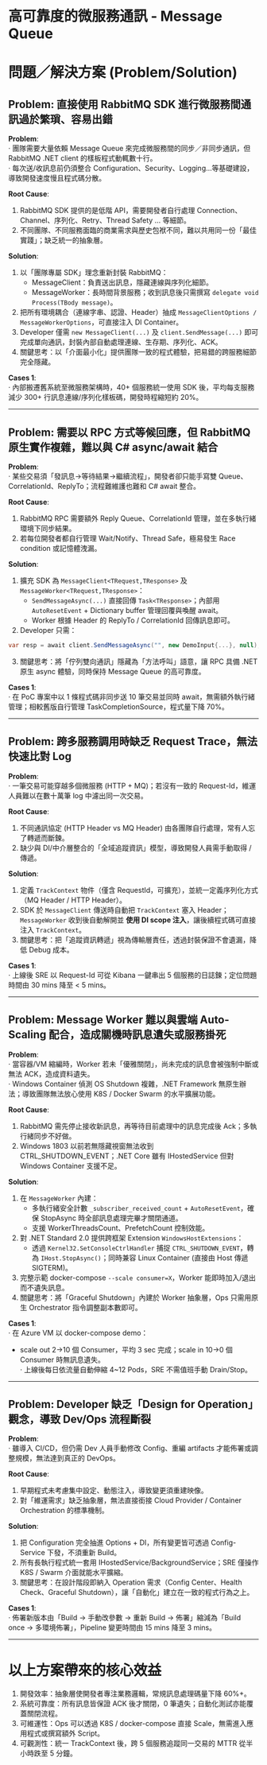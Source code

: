 # 高可靠度的微服務通訊 ‑ Message Queue

# 問題／解決方案 (Problem/Solution)

## Problem: 直接使用 RabbitMQ SDK 進行微服務間通訊過於繁瑣、容易出錯  

**Problem**:  
‧ 團隊需要大量依賴 Message Queue 來完成微服務間的同步／非同步通訊，但 RabbitMQ .NET client 的樣板程式動輒數十行。  
‧ 每次送/收訊息前仍須整合 Configuration、Security、Logging…等基礎建設，導致開發速度慢且程式碼分散。  

**Root Cause**:  
1. RabbitMQ SDK 提供的是低階 API，需要開發者自行處理 Connection、Channel、序列化、Retry、Thread Safety … 等細節。  
2. 不同團隊、不同服務面臨的商業需求與歷史包袱不同，難以共用同一份「最佳實踐」；缺乏統一的抽象層。  

**Solution**:  
1. 以「團隊專屬 SDK」理念重新封裝 RabbitMQ：  
   - MessageClient<TBody>：負責送出訊息，隱藏連線與序列化細節。  
   - MessageWorker<TBody>：長時間背景服務；收到訊息後只需撰寫 `delegate void Process(TBody message)`。  
2. 把所有環境耦合（連線字串、認證、Header​​）抽成 `MessageClientOptions / MessageWorkerOptions`，可直接注入 DI Container。  
3. Developer 僅需 `new MessageClient(...)` 及 `client.SendMessage(...)` 即可完成單向通訊，封裝內部自動處理連線、生存期、序列化、ACK。  
4. 關鍵思考：以「介面最小化」提供團隊一致的程式體驗，把易錯的跨服務細節完全隱藏。  

**Cases 1**:  
‧ 內部搬遷舊系統至微服務架構時，40+ 個服務統一使用 SDK 後，平均每支服務減少 300+ 行訊息連線/序列化樣板碼，開發時程縮短約 20%。  

---

## Problem: 需要以 RPC 方式等候回應，但 RabbitMQ 原生實作複雜，難以與 C# async/await 結合  

**Problem**:  
‧ 某些交易須「發訊息→等待結果→繼續流程」，開發者卻只能手寫雙 Queue、CorrelationId、ReplyTo；流程難維護也難和 C# await 整合。  

**Root Cause**:  
1. RabbitMQ RPC 需要額外 Reply Queue、CorrelationId 管理，並在多執行緒環境下同步結果。  
2. 若每位開發者都自行管理 Wait/Notify、Thread Safe，極易發生 Race condition 或記憶體洩漏。  

**Solution**:  
1. 擴充 SDK 為 `MessageClient<TRequest,TResponse>` 及 `MessageWorker<TRequest,TResponse>`：  
   - `SendMessageAsync(...)` 直接回傳 `Task<TResponse>`；內部用 `AutoResetEvent` + Dictionary buffer 管理回覆與喚醒 await。  
   - Worker 根據 Header 的 ReplyTo / CorrelationId 回傳訊息即可。  
2. Developer 只需：  

```csharp
var resp = await client.SendMessageAsync("", new DemoInput{...}, null);
```  

3. 關鍵思考：將「佇列雙向通訊」隱藏為「方法呼叫」語意，讓 RPC 具備 .NET 原生 async 體驗，同時保持 Message Queue 的高可靠度。  

**Cases 1**:  
‧ 在 PoC 專案中以 1 條程式碼非同步送 10 筆交易並同時 await，無需額外執行緒管理；相較舊版自行管理 TaskCompletionSource，程式量下降 70%。  

---

## Problem: 跨多服務調用時缺乏 Request Trace，無法快速比對 Log  

**Problem**:  
‧ 一筆交易可能穿越多個微服務 (HTTP + MQ)；若沒有一致的 Request-Id，維運人員難以在數十萬筆 log 中濾出同一次交易。  

**Root Cause**:  
1. 不同通訊協定 (HTTP Header vs MQ Header) 由各團隊自行處理，常有人忘了轉遞而斷鍊。  
2. 缺少與 DI/中介層整合的「全域追蹤資訊」模型，導致開發人員需手動取得 / 傳遞。  

**Solution**:  
1. 定義 `TrackContext` 物件（僅含 RequestId，可擴充），並統一定義序列化方式（MQ Header / HTTP Header）。  
2. SDK 於 `MessageClient` 傳送時自動把 `TrackContext` 塞入 Header；`MessageWorker` 收到後自動解開並 **使用 DI scope 注入**，讓後續程式碼可直接注入 `TrackContext`。  
3. 關鍵思考：把「追蹤資訊轉遞」視為傳輸層責任，透過封裝保證不會遺漏，降低 Debug 成本。  

**Cases 1**:  
‧ 上線後 SRE 以 Request-Id 可從 Kibana 一鍵串出 5 個服務的日誌鍊；定位問題時間由 30 mins 降至 < 5 mins。  

---

## Problem: Message Worker 難以與雲端 Auto-Scaling 配合，造成關機時訊息遺失或服務掛死  

**Problem**:  
‧ 當容器/VM 縮編時，Worker 若未「優雅關閉」，尚未完成的訊息會被強制中斷或無法 ACK，造成資料遺失。  
‧ Windows Container 偵測 OS Shutdown 複雜，.NET Framework 無原生辦法；導致團隊無法放心使用 K8S / Docker Swarm 的水平擴展功能。  

**Root Cause**:  
1. RabbitMQ 需先停止接收新訊息，再等待目前處理中的訊息完成後 Ack；多執行緒同步不好做。  
2. Windows 1803 以前若無隱藏視窗無法收到 CTRL_SHUTDOWN_EVENT；.NET Core 雖有 IHostedService 但對 Windows Container 支援不足。  

**Solution**:  
1. 在 `MessageWorker` 內建：  
   - 多執行緒安全計數 `_subscriber_received_count` + `AutoResetEvent`，確保 StopAsync 時全部訊息處理完畢才關閉通道。  
   - 支援 WorkerThreadsCount、PrefetchCount 控制效能。  
2. 對 .NET Standard 2.0 提供跨框架 Extension `WindowsHostExtensions`：  
   - 透過 `Kernel32.SetConsoleCtrlHandler` 捕捉 `CTRL_SHUTDOWN_EVENT`，轉為 `IHost.StopAsync()`；同時兼容 Linux Container (直接由 Host 傳遞 SIGTERM)。  
3. 完整示範 docker-compose `--scale consumer=X`，Worker 能即時加入/退出而不遺失訊息。  
4. 關鍵思考：將「Graceful Shutdown」內建於 Worker 抽象層，Ops 只需用原生 Orchestrator 指令調整副本數即可。  

**Cases 1**:  
‧ 在 Azure VM 以 docker-compose demo：  
   - scale out 2→10 個 Consumer，平均 3 sec 完成；scale in 10→0 個 Consumer 時無訊息遺失。  
‧ 上線後每日依流量自動伸縮 4~12 Pods，SRE 不需值班手動 Drain/Stop。  

---

## Problem: Developer 缺乏「Design for Operation」觀念，導致 Dev/Ops 流程斷裂  

**Problem**:  
‧ 雖導入 CI/CD，但仍需 Dev 人員手動修改 Config、重編 artifacts 才能佈署或調整規模，無法達到真正的 DevOps。  

**Root Cause**:  
1. 早期程式未考慮集中設定、動態注入，導致變更須重建映像。  
2. 對「維運需求」缺乏抽象層，無法直接銜接 Cloud Provider / Container Orchestration 的標準機制。  

**Solution**:  
1. 把 Configuration 完全抽進 Options + DI，所有變更皆可透過 Config-Service 下發，不須重新 Build。  
2. 所有長執行程式統一套用 IHostedService/BackgroundService；SRE 僅操作 K8S / Swarm 介面就能水平擴縮。  
3. 關鍵思考：在設計階段即納入 Operation 需求（Config Center、Health Check、Graceful Shutdown），讓「自動化」建立在一致的程式行為之上。  

**Cases 1**:  
‧ 佈署新版本由「Build → 手動改參數 → 重新 Build → 佈署」縮減為「Build once → 多環境佈署」，Pipeline 變更時間由 15 mins 降至 3 mins。  

---

# 以上方案帶來的核心效益  

1. 開發效率：抽象層使開發者專注業務邏輯，常規訊息處理碼量下降 60%+。  
2. 系統可靠度：所有訊息皆保證 ACK 後才關閉，0 筆遺失；自動化測試亦能覆蓋關閉流程。  
3. 可維運性：Ops 可以透過 K8S / docker-compose 直接 Scale，無需進入應用程式或撰寫額外 Script。  
4. 可觀測性：統一 TrackContext 後，跨 5 個服務追蹤同一交易的 MTTR 從半小時跌至 5 分鐘。